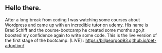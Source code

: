 ## Hello there. 
After a long break from coding I was watching some courses about Wordpress and came up with an incredible tutor on udemy. 
His name is Brad Schiff and the course-bootcamp he created some months ago,it boosted my confidence again to write some code.
This is the live version of the first stage of the bootcamp: 
[LIVE] : https://billgeorgop93.github.io/pet-adoption/
